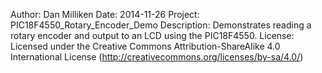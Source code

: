 Author: Dan Milliken
Date: 2014-11-26
Project: PIC18F4550_Rotary_Encoder_Demo
Description: Demonstrates reading a rotary encoder and output to an LCD using the PIC18F4550.
License: Licensed under the Creative Commons Attribution-ShareAlike 4.0 International License (http://creativecommons.org/licenses/by-sa/4.0/)

